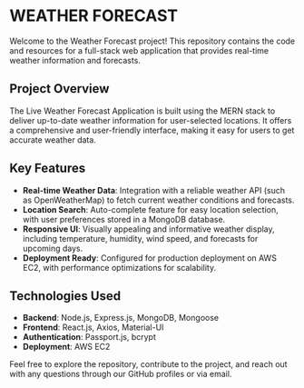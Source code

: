 # WEATHER FORECAST

Welcome to the Weather Forecast project! This repository contains the code and resources for a full-stack web application that provides real-time weather information and forecasts.

## Project Overview
The Live Weather Forecast Application is built using the MERN stack to deliver up-to-date weather information for user-selected locations. It offers a comprehensive and user-friendly interface, making it easy for users to get accurate weather data.

## Key Features
- **Real-time Weather Data**: Integration with a reliable weather API (such as OpenWeatherMap) to fetch current weather conditions and forecasts.
- **Location Search**: Auto-complete feature for easy location selection, with user preferences stored in a MongoDB database.
- **Responsive UI**: Visually appealing and informative weather display, including temperature, humidity, wind speed, and forecasts for upcoming days.
- **Deployment Ready**: Configured for production deployment on AWS EC2, with performance optimizations for scalability.

## Technologies Used
- **Backend**: Node.js, Express.js, MongoDB, Mongoose
- **Frontend**: React.js, Axios, Material-UI
- **Authentication**: Passport.js, bcrypt
- **Deployment**: AWS EC2

Feel free to explore the repository, contribute to the project, and reach out with any questions through our GitHub profiles or via email.
